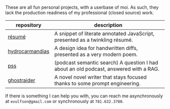 These are all fun personal projects, with a userbase of moi. As such, they lack
the production readiness of my professional (closed source) work.

repository | description
-----------|------------
[résumé][0] | A snippet of literate annotated JavaScript, presented as a twinkling résumé.
[hydrocarmandias][1] | A design idea for handwritten diffs, presented as a very modern poem.
[pss][2] | (podcast semantic search) A question I had about an old podcast, answered with a RAG.
[ghostraider][3] | A novel novel writer that stays focused thanks to some prompt engineering.

[0]: https://yegeniy.github.io/resume
[1]: https://yegeniy.github.io/hydrocarmandias
[2]: https://yegeniy.github.io/pss
[3]: https://yegeniy.github.io/ghostraider

If there is something I can help you with, you can reach me asynchronously at
`evulfson@gmail.com` or synchronously at `781.632.3780`.

